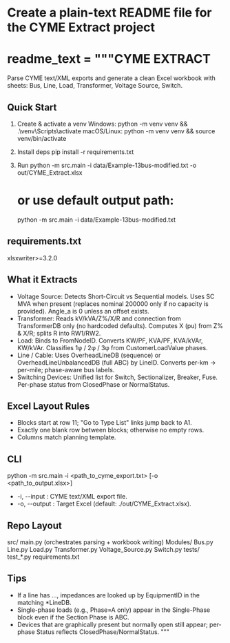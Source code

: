 # Create a plain-text README file for the CYME Extract project
readme_text = """CYME EXTRACT
==============

Parse CYME text/XML exports and generate a clean Excel workbook with sheets:
Bus, Line, Load, Transformer, Voltage Source, Switch.

Quick Start
-----------
1) Create & activate a venv
   Windows:   python -m venv venv && .\\venv\\Scripts\\activate
   macOS/Linux: python -m venv venv && source venv/bin/activate

2) Install deps
   pip install -r requirements.txt

3) Run
   python -m src.main -i data/Example-13bus-modified.txt -o out/CYME_Extract.xlsx
   # or use default output path:
   python -m src.main -i data/Example-13bus-modified.txt

requirements.txt
----------------
xlsxwriter>=3.2.0

What it Extracts
----------------
- Voltage Source: Detects Short-Circuit vs Sequential models. Uses SC MVA when present
  (replaces nominal 200000 only if no capacity is provided). Angle_a is 0 unless an offset exists.
- Transformer: Reads kV/kVA/Z%/X/R and connection from TransformerDB only (no hardcoded defaults).
  Computes X (pu) from Z% & X/R; splits R into RW1/RW2.
- Load: Binds to FromNodeID. Converts KW/PF, KVA/PF, KVA/kVAr, KW/kVAr. Classifies 1φ / 2φ / 3φ
  from CustomerLoadValue phases.
- Line / Cable: Uses OverheadLineDB (sequence) or OverheadLineUnbalancedDB (full ABC) by LineID.
  Converts per-km → per-mile; phase-aware bus labels.
- Switching Devices: Unified list for Switch, Sectionalizer, Breaker, Fuse.
  Per-phase status from ClosedPhase or NormalStatus.

Excel Layout Rules
------------------
- Blocks start at row 11; "Go to Type List" links jump back to A1.
- Exactly one blank row between blocks; otherwise no empty rows.
- Columns match planning template.

CLI
---
python -m src.main -i <path_to_cyme_export.txt> [-o <path_to_output.xlsx>]

- -i, --input  : CYME text/XML export file.
- -o, --output : Target Excel (default: ./out/CYME_Extract.xlsx).

Repo Layout
-----------
src/
  main.py                (orchestrates parsing + workbook writing)
  Modules/
    Bus.py
    Line.py
    Load.py
    Transformer.py
    Voltage_Source.py
    Switch.py
tests/
  test_*.py
requirements.txt

Tips
----
- If a line has <LineID>…</LineID>, impedances are looked up by EquipmentID in the matching *LineDB.
- Single-phase loads (e.g., Phase=A only) appear in the Single-Phase block even if the Section Phase is ABC.
- Devices that are graphically present but normally open still appear; per-phase Status reflects ClosedPhase/NormalStatus.
"""